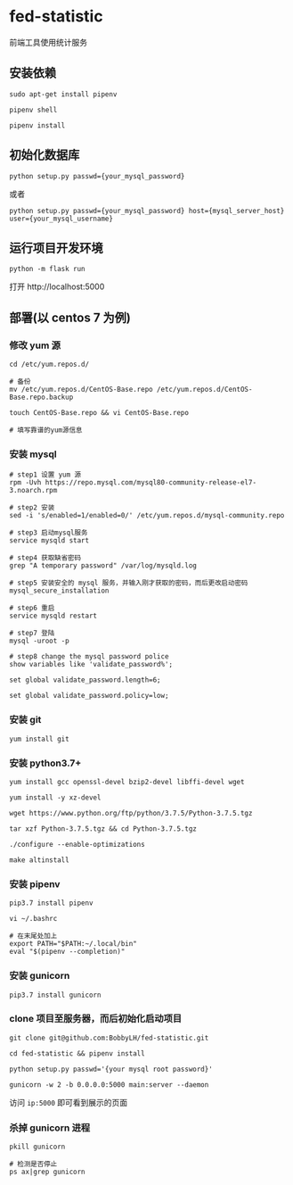 # fed-statistic
前端工具使用统计服务

## 安装依赖
```shell
sudo apt-get install pipenv

pipenv shell

pipenv install
```

## 初始化数据库
```shell
python setup.py passwd={your_mysql_password}
```

或者

```shell
python setup.py passwd={your_mysql_password} host={mysql_server_host} user={your_mysql_username}
```

## 运行项目开发环境
```shell
python -m flask run
```

打开 http://localhost:5000

## 部署(以 centos 7 为例)
### 修改 yum 源
```shell
cd /etc/yum.repos.d/

# 备份
mv /etc/yum.repos.d/CentOS-Base.repo /etc/yum.repos.d/CentOS-Base.repo.backup

touch CentOS-Base.repo && vi CentOS-Base.repo

# 填写靠谱的yum源信息
```

### 安装 mysql
```shell
# step1 设置 yum 源
rpm -Uvh https://repo.mysql.com/mysql80-community-release-el7-3.noarch.rpm

# step2 安装
sed -i 's/enabled=1/enabled=0/' /etc/yum.repos.d/mysql-community.repo

# step3 启动mysql服务
service mysqld start

# step4 获取缺省密码
grep "A temporary password" /var/log/mysqld.log

# step5 安装安全的 mysql 服务，并输入刚才获取的密码，而后更改启动密码
mysql_secure_installation

# step6 重启
service mysqld restart

# step7 登陆
mysql -uroot -p

# step8 change the mysql password police
show variables like 'validate_password%';

set global validate_password.length=6;

set global validate_password.policy=low;
```

### 安装 git
```shell
yum install git
```

### 安装 python3.7+
```shell
yum install gcc openssl-devel bzip2-devel libffi-devel wget

yum install -y xz-devel

wget https://www.python.org/ftp/python/3.7.5/Python-3.7.5.tgz

tar xzf Python-3.7.5.tgz && cd Python-3.7.5.tgz

./configure --enable-optimizations

make altinstall
```

### 安装 pipenv
```shell
pip3.7 install pipenv

vi ~/.bashrc

# 在末尾处加上
export PATH="$PATH:~/.local/bin"
eval "$(pipenv --completion)"
```

### 安装 gunicorn
```shell
pip3.7 install gunicorn
```

### clone 项目至服务器，而后初始化启动项目
```shell
git clone git@github.com:BobbyLH/fed-statistic.git

cd fed-statistic && pipenv install

python setup.py passwd='{your mysql root password}'

gunicorn -w 2 -b 0.0.0.0:5000 main:server --daemon
```

访问 `ip:5000` 即可看到展示的页面

### 杀掉 gunicorn 进程
```shell
pkill gunicorn

# 检测是否停止
ps ax|grep gunicorn
```